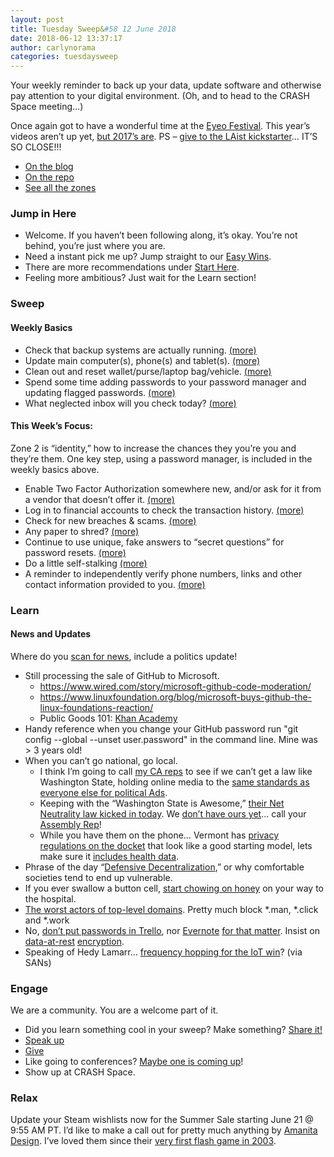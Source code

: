 ```yaml
---
layout: post
title: Tuesday Sweep&#58 12 June 2018
date: 2018-06-12 13:37:17
author: carlynorama
categories: tuesdaysweep
---
```

Your weekly reminder to back up your data, update software and otherwise pay attention to your digital environment. (Oh, and to head to the CRASH Space meeting…)

Once again got to have a wonderful time at the [Eyeo Festival](http://eyeofestival.com/). This year’s videos aren’t up yet, [but 2017’s are](https://vimeo.com/channels/eyeo2017). PS – [give to the LAist kickstarter](https://www.kickstarter.com/projects/1388505862/bring-laist-back)… IT’S SO CLOSE!!!

*   [On the blog](https://blog.crashspace.org/2018/06/tuesday-sweep-12-june-2018/)
*   [On the repo](https://crashspace.github.io/tuesday/tuesdaysweep/2018/06/12/tuesday-sweep.html)
*   [See all the zones](https://crashspace.github.io/tuesday/sweep/zone00/backup.html)

### Jump in Here

*   Welcome. If you haven’t been following along, it’s okay. You’re not behind, you’re just where you are.
*   Need a instant pick me up? Jump straight to our [Easy Wins](https://crashspace.github.io/tuesday/start/04-pick-an-easy-win.html).
*   There are more recommendations under [Start Here](https://crashspace.github.io/tuesday/start/).
*   Feeling more ambitious? Just wait for the Learn section!

### Sweep

#### Weekly Basics

*   Check that backup systems are actually running. [(more)](https://crashspace.github.io/tuesday/sweep/zone00/backup.html)
*   Update main computer(s), phone(s) and tablet(s). [(more)](https://crashspace.github.io/tuesday/sweep/zone00/update.html)
*   Clean out and reset wallet/purse/laptop bag/vehicle. [(more)](https://crashspace.github.io/tuesday/sweep/zone00/everyday_carry.html)
*   Spend some time adding passwords to your password manager and updating flagged passwords. [(more)](https://crashspace.github.io/tuesday/sweep/zone00/password_manager.html)
*   What neglected inbox will you check today? [(more)](https://crashspace.github.io/tuesday/sweep/zone00/neglected_inboxes.html)

#### This Week’s Focus:

Zone 2 is “identity,” how to increase the chances they you’re you and they’re them. One key step, using a password manager, is included in the weekly basics above.

*   Enable Two Factor Authorization somewhere new, and/or ask for it from a vendor that doesn’t offer it. [(more)](https://carlynorama.github.io/tuesday/sweep/zone02/2FA.html)
*   Log in to financial accounts to check the transaction history. [(more)](https://carlynorama.github.io/tuesday/sweep/zone02/check_financials.html)
*   Check for new breaches & scams. [(more)](https://carlynorama.github.io/tuesday/sweep/zone02/check_for_breaches.html)
*   Any paper to shred? [(more)](https://carlynorama.github.io/tuesday/sweep/zone02/paper_shredding.html)
*   Continue to use unique, fake answers to “secret questions” for password resets. [(more)](https://carlynorama.github.io/tuesday/sweep/zone02/secret_questions.html)
*   Do a little self-stalking [(more)](https://carlynorama.github.io/tuesday/sweep/zone02/stalk_yourself.html)
*   A reminder to independently verify phone numbers, links and other contact information provided to you. [(more)](https://carlynorama.github.io/tuesday/sweep/zone02/verify_contact_info.html)

### Learn

#### News and Updates

Where do you [scan for news](https://crashspace.github.io/tuesday/), include a politics update!

*   Still processing the sale of GitHub to Microsoft.
    *   https://www.wired.com/story/microsoft-github-code-moderation/
    *   https://www.linuxfoundation.org/blog/microsoft-buys-github-the-linux-foundations-reaction/
    *   Public Goods 101: [Khan Academy](https://www.khanacademy.org/economics-finance-domain/ap-microeconomics/ap-consumer-producer-surplus/ap-externalities-topic/a/public-goods-cnx)
*   Handy reference when you change your GitHub password run "git config --global --unset user.password" in the command line. Mine was > 3 years old!
*   When you can’t go national, go local.
    *   I think I’m going to call [my CA reps](http://findyourrep.legislature.ca.gov/) to see if we can’t get a law like Washington State, holding online media to the [same standards as everyone else for political Ads](https://arstechnica.com/tech-policy/2018/06/new-law-forces-google-to-suspend-political-ads-in-washington-state).
    *   Keeping with the “Washington State is Awesome,” [their Net Neutrality law kicked in today](https://arstechnica.com/tech-policy/2018/06/first-state-net-neutrality-law-took-effect-today-countering-fcc-repeal/). We [don’t have ours yet](https://arstechnica.com/tech-policy/2018/06/first-state-net-neutrality-law-took-effect-today-countering-fcc-repeal/)… call your [Assembly Rep](http://findyourrep.legislature.ca.gov/)!
    *   While you have them on the phone… Vermont has [privacy regulations on the docket](https://www.schneier.com/blog/archives/2018/06/new_data_privac.html) that look like a good starting model, lets make sure it [includes health data](https://healthitsecurity.com/news/court-dismisses-ftc-order-on-labmds-data-security-lapses).
*   Phrase of the day “[Defensive Decentralization](https://twitter.com/SarahJamieLewis/status/1006052118619291648),” or why comfortable societies tend to end up vulnerable.
*   If you ever swallow a button cell, [start chowing on honey](https://www.reddit.com/r/science/comments/8qbpt4/study_finds_that_ingesting_honey_after_swallowing/) on your way to the hospital.
*   [The worst actors of top-level domains](https://krebsonsecurity.com/2018/06/bad-men-at-work-please-dont-click/). Pretty much block *.man, *.click and *.work
*   No, [don’t put passwords in Trello](https://krebsonsecurity.com/2018/06/further-down-the-trello-rabbit-hole/), nor [Evernote](https://www.lifewire.com/evernote-tips-you-should-avoid-153286) [for that matter](https://lawyerist.com/evernote-secure-enough-client-data/). Insist on [data-at-rest](https://en.wikipedia.org/wiki/Data_at_rest) [encryption](https://digitalguardian.com/blog/data-protection-data-in-transit-vs-data-at-rest).
*   Speaking of Hedy Lamarr… [frequency hopping for the IoT win](https://www.scmagazine.com/mit-researchers-develop-frequency-hopping-transmitter-that-fends-off-attackers/article/772638/)? (via SANs)


### Engage

We are a community. You are a welcome part of it.

*   Did you learn something cool in your sweep? Make something? [Share it!](https://blog.crashspace.org/2017/05/tuesday-sweep-9-may-2017/)
*   [Speak up](https://blog.crashspace.org/2016/12/one-thing-to-do-today-collect-phone-numbers-for-future-tuesday-sweeps/)
*   [Give](https://blog.crashspace.org/2016/11/one-thing-to-do-today-plan-a-way-to-give-to-the-cause-regularly/)
*   Like going to conferences? [Maybe one is coming up](https://infocon.org/cons/)!
*   Show up at CRASH Space.

### Relax

Update your Steam wishlists now for the Summer Sale starting June 21 @ 9:55 AM PT. I’d like to make a call out for pretty much anything by [Amanita Design](http://amanita-design.net/). I’ve loved them since their [very first flash game in 2003](http://amanita-design.net/games/samorost-1.html).
